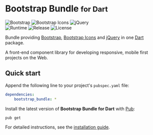 # Bootstrap Bundle <small>for Dart</small>
![Bootstrap](https://badgen.net/badge/bootstrap/v4.5.0/yellow) ![Bootstrap Icons](https://badgen.net/badge/bs-icons/v1.0.0-alpha4/yellow) ![jQuery](https://badgen.net/badge/jquery/v3.5.1/yellow)  
![Runtime](https://badgen.net/pub/sdk-version/bootstrap_bundle) ![Release](https://badgen.net/pub/v/bootstrap_bundle) ![License](https://badgen.net/pub/license/bootstrap_bundle)

Bundle providing [Bootstrap](https://getbootstrap.com), [Bootstrap Icons](https://icons.getbootstrap.com) and [jQuery](https://jquery.com) in one [Dart](https://dart.dev) package.

A front-end component library for developing responsive, mobile first projects on the Web.

## Quick start
Append the following line to your project's `pubspec.yaml` file:

``` yaml
dependencies:
	bootstrap_bundle: *
```

Install the latest version of **Bootstrap Bundle for Dart** with [Pub](https://dart.dev/tools/pub):

``` shell
pub get
```

For detailed instructions, see the [installation guide](installation.md).
